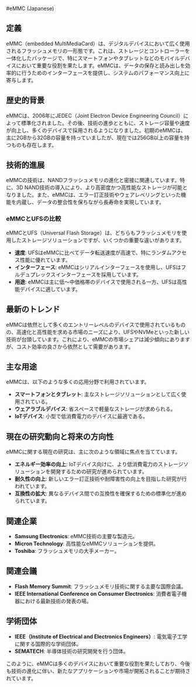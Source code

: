 #eMMC (Japanese)

## 定義
eMMC（embedded MultiMediaCard）は、デジタルデバイスにおいて広く使用されるフラッシュメモリの一形態です。これは、ストレージとコントローラーを一体化したパッケージで、特にスマートフォンやタブレットなどのモバイルデバイスにおいて重要な役割を果たします。eMMCは、データの保存と読み出しを効率的に行うためのインターフェースを提供し、システムのパフォーマンス向上に寄与します。

## 歴史的背景
eMMCは、2006年にJEDEC（Joint Electron Device Engineering Council）によって標準化されました。その後、技術の進歩とともに、ストレージ容量や速度が向上し、多くのデバイスで採用されるようになりました。初期のeMMCは、主に2GBから32GBの容量を持っていましたが、現在では256GB以上の容量を持つものも存在します。

## 技術的進展
eMMCの技術は、NANDフラッシュメモリの進化と密接に関連しています。特に、3D NAND技術の導入により、より高密度かつ高性能なストレージが可能となりました。また、eMMCは、エラー訂正技術やウェアレベリングといった機能を内蔵し、データの整合性を保ちながら長寿命を実現しています。

### eMMCとUFSの比較
eMMCとUFS（Universal Flash Storage）は、どちらもフラッシュメモリを使用したストレージソリューションですが、いくつかの重要な違いがあります。

- **速度**: UFSはeMMCに比べてデータ転送速度が高速で、特にランダムアクセス性能に優れています。
- **インターフェース**: eMMCはシリアルインターフェースを使用し、UFSはフルデュプレックスインターフェースを採用しています。
- **用途**: eMMCは主に低～中価格帯のデバイスで使用される一方、UFSは高性能デバイスに適しています。

## 最新のトレンド
eMMCは依然として多くのエントリーレベルのデバイスで使用されているものの、高速化と高性能を求める市場のニーズにより、UFSやNVMeといった新しい技術が台頭しています。これにより、eMMCの市場シェアは減少傾向にありますが、コスト効率の良さから依然として需要があります。

## 主な用途
eMMCは、以下のような多くの応用分野で利用されています。

- **スマートフォンとタブレット**: 主なストレージソリューションとして広く使用されている。
- **ウェアラブルデバイス**: 省スペースで軽量なストレージが求められる。
- **IoTデバイス**: 小型で低消費電力のデバイスに最適である。

## 現在の研究動向と将来の方向性
eMMCに関する現在の研究は、主に次のような領域に焦点を当てています。

- **エネルギー効率の向上**: IoTデバイス向けに、より低消費電力のストレージソリューションを開発するための研究が進められています。
- **耐久性の向上**: 新しいエラー訂正技術や耐障害性の向上を目指した研究が行われています。
- **互換性の拡大**: 異なるデバイス間での互換性を確保するための標準化が進められています。

## 関連企業
- **Samsung Electronics**: eMMC技術の主要な製造元。
- **Micron Technology**: 高性能なeMMCソリューションを提供。
- **Toshiba**: フラッシュメモリの大手メーカー。

## 関連会議
- **Flash Memory Summit**: フラッシュメモリ技術に関する主要な国際会議。
- **IEEE International Conference on Consumer Electronics**: 消費者電子機器における最新技術の発表の場。

## 学術団体
- **IEEE（Institute of Electrical and Electronics Engineers）**: 電気電子工学に関する国際的な学術団体。
- **SEMATECH**: 半導体技術の研究開発を行う団体。

このように、eMMCは多くのデバイスにおいて重要な役割を果たしており、今後も技術の進化に伴い、新たなアプリケーションや市場が開拓されることが期待されています。